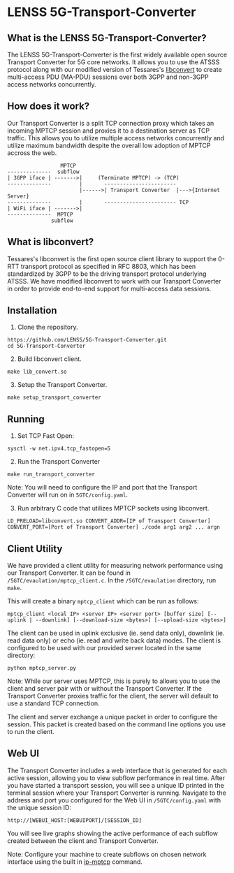 
# LENSS 5G-Transport-Converter

## What is the LENSS 5G-Transport-Converter?
The LENSS 5G-Transport-Converter is the first widely available open source Transport Converter for 5G core networks. It allows you to use the ATSSS protocol along with our modified version of Tessares's [libconvert](https://github.com/Tessares/libconvert) to create multi-access PDU (MA-PDU) sessions over both 3GPP and non-3GPP access networks concurrently. 

## How does it work?
Our Transport Converter is a split TCP connection proxy which takes an incoming MPTCP session and proxies it to a destination server as TCP traffic. This allows you to utilize multiple access networks concurrently and utilize maximum bandwidth despite the overall low adoption of MPTCP accross the web. 
```
                 MPTCP
--------------  subflow
| 3GPP iface | ------->|     (Terminate MPTCP) -> (TCP)
--------------	       |       -----------------------
                       |------>| Transport Converter  |--->{Internet Server}			
--------------	       |       ----------------------- TCP
| WiFi iface | ------->|
--------------  MPTCP 
              subflow
```

## What is libconvert?
Tessares's libconvert is the first open source client library to support the 0-RTT transport protocol as specified in RFC 8803, which has been standardized by 3GPP to be the driving transport protocol underlying ATSSS. We have modified libconvert to work with our Transport Converter in order to provide end-to-end support for multi-access data sessions.

## Installation
1. Clone the repository.
```
https://github.com/LENSS/5G-Transport-Converter.git
cd 5G-Transport-Converter
```
2. Build libconvert client.
```
make lib_convert.so
```
3. Setup the Transport Converter.
```
make setup_transport_converter
```

## Running
1. Set TCP Fast Open:
```
sysctl -w net.ipv4.tcp_fastopen=5
```
2. Run the Transport  Converter
```
make run_transport_converter
```
Note: You will need to configure the IP and port that the Transport Converter will run on in `5GTC/config.yaml`.

3. Run arbitrary C code that utilizes MPTCP sockets using libconvert.
```
LD_PRELOAD=libconvert.so CONVERT_ADDR=[IP of Transport Converter] CONVERT_PORT=[Port of Transport Converter] ./code arg1 arg2 ... argn
```

## Client Utility
We have provided a client utility for measuring network performance using our Transport Converter. It can be found in `/5GTC/evaulation/mptcp_client.c`.
In the `/5GTC/evaulation` directory, run `make`.

This will create a binary `mptcp_client` which can be run as follows:
```
mptcp_client <local IP> <server IP> <server port> [buffer size] [--uplink | --downlink] [--download-size <bytes>] [--upload-size <bytes>]
```
The client can be used in uplink exclusive (ie. send data only), downlink (ie. read data only) or echo (ie. read and write back data) modes. The client is configured to be used with our provided server located in the same directory:

```
python mptcp_server.py
```
Note: While our server uses MPTCP, this is purely to allows you to use the client and server pair with or without the Transport Converter. If the Transport Converter proxies traffic for the client, the server will default to use a standard TCP connection.

The client and server exchange a unique packet in order to configure the session. This packet is created based on the command line options you use to run the client.

## Web UI
The Transport Converter includes a web interface that is generated for each active session, allowing you to view subflow performance in real time.
After you have started a transport session, you will see a unique ID printed in the terminal session where your Transport Converter is running. Navigate to the address and port you configured for the Web UI in `/5GTC/config.yaml` with the unique session ID:
```
http://[WEBUI_HOST:[WEBUIPORT]/[SESSION_ID]
```
You will see live graphs showing the active performance of each subflow created between the client and Transport Converter.

Note: Configure your machine to create subflows on chosen network interface using the built in [ip-mptcp](https://man7.org/linux/man-pages/man8/ip-mptcp.8.html) command.

